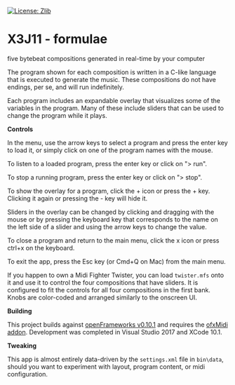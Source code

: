 [![License: Zlib](https://img.shields.io/badge/License-Zlib-lightgrey.svg)](https://opensource.org/licenses/Zlib)

# X3J11 - formulae
five bytebeat compositions generated in real-time by your computer

The program shown for each composition is written in a C-like language that is executed to generate the music. These compositions do not have endings, per se, and will run indefinitely.

Each program includes an expandable overlay that visualizes some of the variables in the program. Many of these include sliders that can be used to change the program while it plays.

**Controls**

In the menu, use the arrow keys to select a program and press the enter key to load it,  or simply click on one of the program names with the mouse.

To listen to a loaded program, press the enter key or click on "> run".

To stop a running program, press the enter key or click on "> stop".

To show the overlay for a program, click the + icon or press the + key. Clicking it again or pressing the - key will hide it.

Sliders in the overlay can be changed by clicking and dragging with the mouse or by pressing the keyboard key that corresponds to the name on the left side of a slider and using the arrow keys to change the value.

To close a program and return to the main menu, click the x icon or press ctrl+x on the keyboard.

To exit the app, press the Esc key (or Cmd+Q on Mac) from the main menu.

If you happen to own a Midi Fighter Twister, you can load `twister.mfs` onto it and use it to control the four compositions that have sliders. It is configured to fit the controls for all four compositions in the first bank. Knobs are color-coded and arranged similarly to the onscreen UI.

**Building**

This project builds against [openFrameworks v0.10.1](https://openframeworks.cc/download/) and requires the [ofxMidi addon](https://github.com/danomatika/ofxMidi). Development was completed in Visual Studio 2017 and XCode 10.1.

**Tweaking**

This app is almost entirely data-driven by the `settings.xml` file in `bin\data`, should you want to experiment with layout, program content, or midi configuration.
